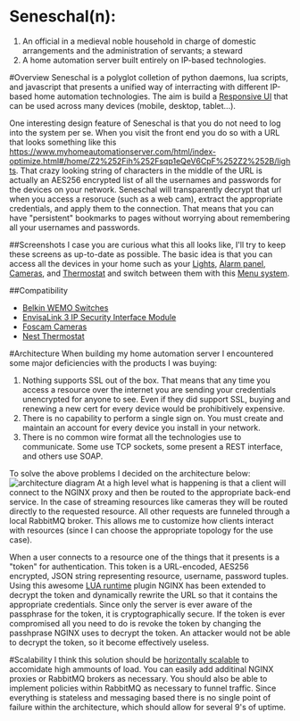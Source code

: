 Seneschal(n):
=====
1. An official in a medieval noble household in charge of domestic arrangements and the administration of servants; a steward
2. A home automation server built entirely on IP-based technologies. 

#Overview
Seneschal is a polyglot colletion of python daemons, lua scripts, and javascript that  presents a unified way of interracting with different IP-based home automation technologies. The aim is build a [Responsive UI] that can be used across many devices (mobile, desktop, tablet...). 

One interesting design feature of Seneschal is that you do not need to log into the system per se. When you visit the front end you do so with a URL that looks something like this https://www.myhomeautomationserver.com/html/index-optimize.html#/home/Z2%252Fih%252Fsqp1eQeV6CpF%252Z2%252B/lights. That crazy looking string of characters in the middle of the URL is actually an AES256 encrypted list of all the usernames and passwords for the devices on your network. Seneschal will transparently decrypt that url when you access a resoruce (such as a web cam), extract the appropriate credentials, and apply them to the connection. That means that you can have "persistent" bookmarks to pages without worrying about remembering all your usernames and passwords. 

##Screenshots
I case you are curious what this all looks like, I'll try to keep these screens as up-to-date as possible. The basic idea is that you can access all the devices in your home such as your  [Lights], [Alarm panel], [Cameras], and [Thermostat] and switch between them with this [Menu system].

##Compatibility
- [Belkin WEMO Switches]
- [EnvisaLink 3 IP Security Interface Module]
- [Foscam Cameras]
- [Nest Thermostat]

#Architecture
When building my home automation server I encountered some major deficiencies with the products I was buying:

1. Nothing supports SSL out of the box. That means that any time you access a resource over the internet you are sending your credentials unencrypted for anyone to see. Even if they did support SSL, buying and renewing a new cert for every device would be prohibitively expensive. 
2. There is no capability to perform a single sign on. You must create and maintain an account for every device you install in your network. 
3. There is no common wire format all the technologies use to communicate. Some use TCP sockets, some present a REST interface, and others use SOAP. 

To solve the above problems I decided on the architecture below:
![architecture diagram](https://raw.github.com/dretay/seneschal/master/imgs/seneschal_architecture.png)
At a high level what is happening is that a client will connect to the NGINX proxy and then be routed to the appropriate back-end service. In the case of streaming resources like cameras they will be routed directly to the requested resource. All other requests are funneled through a local RabbitMQ broker. This allows me to customize how clients interact with resources (since I can choose the appropriate topology for the use case). 

When a user connects to a resource one of the things that it presents is a "token" for authentication. This token is a URL-encoded, AES256 encrypted, JSON string representing resource, username, password tuples. Using this awesome [LUA runtime] plugin NGINX has been extended to decrypt the token and dynamically rewrite the URL so that it contains the appropriate credentials. Since only the server is ever aware of the passphrase for the token, it is cryptographically secure. If the token is ever compromised all you need to do is revoke the token by changing the passhprase NGINX uses to decrypt the token. An attacker would not be able to decrypt the token, so it become effectively useless.  

#Scalability
I think this solution should be [horizontally scalable] to accomidate high ammounts of load. You can easily add additinal NGINX proxies or RabbitMQ brokers as necessary. You should also be able to implement policies within RabbitMQ as necessary to funnel traffic. Since everything is stateless and messaging based there is no single point of failure within the architecture, which should allow for several 9's of uptime. 
 
[Alarm panel]:https://raw.github.com/dretay/seneschal/master/imgs/alarm.png
[cameras]:https://raw.github.com/dretay/seneschal/master/imgs/cameras.png
[lights]:https://raw.github.com/dretay/seneschal/master/imgs/lights.png
[menu system]:https://raw.github.com/dretay/seneschal/master/imgs/menu.png
[thermostat]:https://raw.github.com/dretay/seneschal/master/imgs/thermostat.png
[Belkin WEMO Switches]:http://www.belkin.com/us/Products/home-automation/c/wemo-home-automation/
[EnvisaLink 3 IP Security Interface Module]:http://www.eyezon.com/
[Foscam Cameras]:http://foscam.us/
[Nest Thermostat]:https://nest.com/
[Responsive UI]:http://en.wikipedia.org/wiki/Responsive_web_design
[LUA runtime]:https://github.com/chaoslawful/lua-nginx-module
[horizontally scalable]:http://en.wikipedia.org/wiki/Scalability

